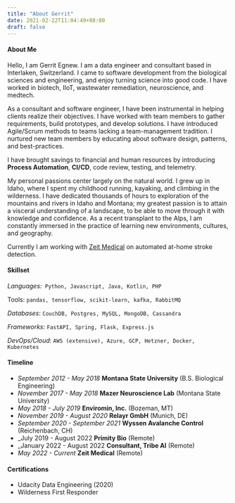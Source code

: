 ```yaml
---
title: "About Gerrit"
date: 2021-02-22T11:04:49+08:00
draft: false
---
```


#### About Me

Hello, I am Gerrit Egnew. I am a data engineer and consultant based in
Interlaken, Switzerland. I came to software development from the biological
sciences and engineering, and enjoy turning science into good code. I have
worked in biotech, IIoT, wastewater remediation, neuroscience, and medtech.

As a consultant and software engineer, I have been instrumental in helping
clients realize their objectives. I have worked with team members to gather
requirements, build prototypes, and develop solutions. I have introduced
Agile/Scrum methods to teams lacking a team-management tradition. I nurtured new
team members by educating about software design, patterns, and best-practices.

I have brought savings to financial and human resources by introducing
**Process Automation**, **CI/CD**, code review, testing, and telemetry.

My personal passions center largely on the natural world. I grew up in Idaho,
where I spent my childhood running, kayaking, and climbing in the wilderness. I
have dedicated thousands of hours to exploration of the mountains and rivers in
Idaho and Montana; my greatest passion is to attain a visceral understanding of
a landscape, to be able to move through it with knowledge and confidence. As a
recent transplant to the Alps, I am constantly immersed in the practice of
learning new environments, cultures, and geography.

Currently I am working with [Zeit Medical](https://www.zeitmedical.com/team) on automated at-home stroke detection.

#### Skillset
_Languages:_` Python, Javascript, Java, Kotlin, PHP`

Tools: `pandas, tensorflow, scikit-learn, kafka, RabbitMQ`

_Databases_: `CouchDB, Postgres, MySQL, MongoDB, Cassandra`

_Frameworks_: `FastAPI, Spring, Flask, Express.js`

_DevOps/Cloud_: `AWS (extensive), Azure, GCP, Hetzner, Docker, Kubernetes`

#### Timeline
- _September 2012 - May 2018_ **Montana State University** (B.S. Biological Engineering)
- _November 2017 - May 2018_ **Mazer Neuroscience Lab** (Montana State University)
- _May 2018 - July 2019_ **Enviromin, Inc.** (Bozeman, MT)
- _November 2019 - August 2020_ **Relayr GmbH** (Munich, DE)
- _September 2020 - September 2021_ **Wyssen Avalanche Control** (Reichenbach, CH)
- _July 2019 - August 2022 **Primity Bio** (Remote)
- _January 2022 - August 2022 **Consultant, Tribe AI** (Remote)
- _May 2022 - Current_ **Zeit Medical** (Remote)

#### Certifications
- Udacity Data Engineering (2020)
- Wilderness First Responder
